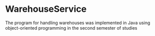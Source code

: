 # WarehouseService

The program for handling warehouses was implemented in Java using object-oriented programming in the second semester of studies

